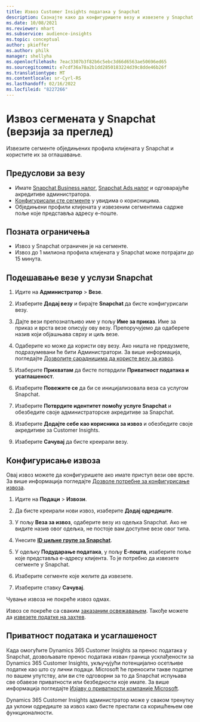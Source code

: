 ```yaml
---
title: Извоз Customer Insights података у Snapchat
description: Сазнајте како да конфигуришете везу и извезете у Snapchat.
ms.date: 10/08/2021
ms.reviewer: mhart
ms.subservice: audience-insights
ms.topic: conceptual
author: pkieffer
ms.author: philk
manager: shellyha
ms.openlocfilehash: 7eac3307b3f82b6c5ebc3d66d6563ae50696ed65
ms.sourcegitcommit: e7cdf36a78a2b1dd2850183224d39c8dde46b26f
ms.translationtype: MT
ms.contentlocale: sr-Cyrl-RS
ms.lasthandoff: 02/16/2022
ms.locfileid: "8227266"
---
```

# <a name="export-segments-to-snapchat-preview"></a>Извоз сегмената у Snapchat (верзија за преглед)

Извезите сегменте обједињених профила клијената у Snapchat и користите их за оглашавање. 

## <a name="prerequisites-for-a-connection"></a>Предуслови за везу

-   Имате [Snapchat Business налог](https://business.snapchat.com/), [Snapchat Ads налог](https://ads.snapchat.com/) и одговарајуће акредитиве администратора.
-   [Конфигурисали сте сегменте](segments.md) у увидима о корисницима.
-   Обједињени профили клијената у извезеним сегментима садрже поље које представља адресу е-поште.

## <a name="known-limitations"></a>Позната ограничења

- Извоз у Snapchat ограничен је на сегменте.
- Извоз до 1 милиона профила клијената у Snapchat може потрајати до 15 минута. 

## <a name="set-up-connection-to-snapchat"></a>Подешавање везе у услузи Snapchat

1. Идите на **Администратор** > **Везе**.

1. Изаберите **Додај везу** и бирајте **Snapchat** да бисте конфигурисали везу.

1. Дајте вези препознатљиво име у пољу **Име за приказ**. Име за приказ и врста везе описују ову везу. Препоручујемо да одаберете назив који објашњава сврху и циљ везе.

1. Одаберите ко може да користи ову везу. Ако ништа не предузмете, подразумевани ће бити Администратори. За више информација, погледајте [Дозволите сарадницима да користе везу за извоз](connections.md#allow-contributors-to-use-a-connection-for-exports).

1. Изаберите **Прихватам** да бисте потврдили **Приватност података и усаглашеност**.

1. Изаберите **Повежите се** да би се иницијализовала веза са услугом Snapchat.

1. Изаберите **Потврдите идентитет помоћу услуге Snapchat** и обезбедите своје администраторске акредитиве за Snapchat. 

1. Изаберите **Додајте себе као корисника за извоз** и обезбедите своје акредитиве за Customer Insights.

1. Изаберите **Сачувај** да бисте креирали везу.

## <a name="configure-an-export"></a>Конфигурисање извоза

Овај извоз можете да конфигуришете ако имате приступ вези ове врсте. За више информација погледајте [Дозволе потребне за конфигурисање извоза](export-destinations.md#set-up-a-new-export).

1. Идите на **Подаци** > **Извози**.

1. Да бисте креирали нови извоз, изаберите **Додај одредиште**.

1. У пољу **Веза за извоз**, одаберите везу из одељка Snapchat. Ако не видите назив овог одељка, не постоје вам доступне везе овог типа.

1. Унесите [**ID циљне групе за Snapchat**](https://businesshelp.snapchat.com/s/article/custom-audiences).

1. У одељку **Подударање података**, у пољу **Е-пошта**, изаберите поље које представља е-адресу клијента. То је потребно да извезете сегменте у Snapchat.

1. Изаберите сегменте које желите да извезете. 

1. Изаберите ставку **Сачувај**.

Чување извоза не покреће извоз одмах.

Извоз се покреће са сваким [заказаним освежавањем](system.md#schedule-tab). Такође можете да [извезете податке на захтев](export-destinations.md#run-exports-on-demand). 


## <a name="data-privacy-and-compliance"></a>Приватност података и усаглашеност

Када омогућите Dynamics 365 Customer Insights за пренос података у Snapchat, дозвољавате пренос података изван граница усклађености за Dynamics 365 Customer Insights, укључујући потенцијално осетљиве податке као што су лични подаци. Microsoft ће преносити такве податке по вашем упутству, али ви сте одговорни за то да Snapchat испуњава све обавезе приватности или безбедности које имате. За више информација погледајте [Изјаву о приватности компаније Microsoft](https://go.microsoft.com/fwlink/?linkid=396732).

Dynamics 365 Customer Insights администратор може у сваком тренутку да уклони одредиште за извоз како бисте престали са коришћењем ове функционалности.
